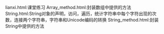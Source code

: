 lianxi.html:课堂练习
Array_method.html:封装数组中提供的方法
String.html:String对象的声明，访问，遍历，统计字符串中每个字符出现的次数，连接两个字符串，字符串和Unicode编码的转换
String_method.html:封装String中提供的方法